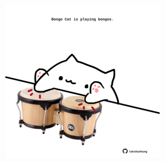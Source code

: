 <!-- built at 19/08/2023, 23:00:52 UTC -->
<p align="center">
  <img width="500" height="500" src="./ReadmeImage.svg">
</p>
